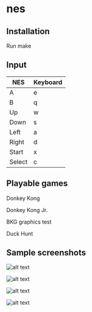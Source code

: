 # nes

## Installation
Run make

## Input
| NES  | Keyboard |
|------|----------|
|A     | e        |
|B     | q        |
|Up    | w        |
|Down  | s        |
|Left  | a        |
|Right | d        |
|Start | x        |
|Select| c        |

## Playable games

Donkey Kong

Donkey Kong Jr.

BKG graphics test

Duck Hunt

## Sample screenshots

![alt text](http://imgur.com/1Hawcgnl.png "Super Mario Bros")


![alt text](http://imgur.com/NcsaBvbl.png "Donkey Kong")


![alt text](http://imgur.com/RWHf8oYl.png "Donkey Kong Jr.")


![alt text](http://imgur.com/kuuw6W6l.png "Duck Hunt")

